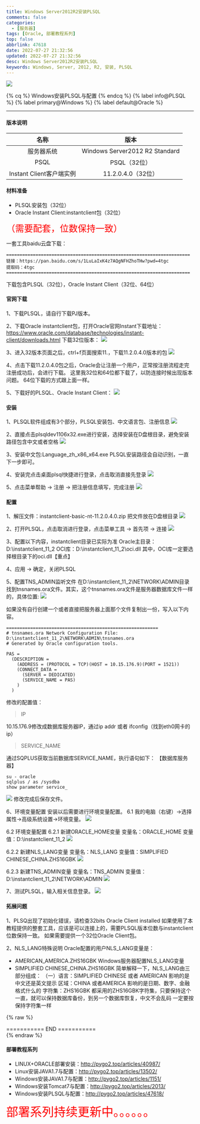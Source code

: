 ```yaml
---
title: Windows Server2012R2安装PLSQL
comments: false
categories:
  - [服务器]
tags: [Oracle, 部署教程系列]
top: false
abbrlink: 47618
date: 2022-07-27 21:32:56
updated: 2022-07-27 21:32:56
desc: Windows Server2012R2安装PLSQL
keywords: Windows, Server, 2012, R2, 安装, PLSQL
---
```



![](/images/article_plsql.jpeg)

{% cq %}
Windows安装PLSQL与配置
{% endcq %}
{% label info@PLSQL %} {% label primary@Windows %} {% label default@Oracle %}

<!--more-->
<hr />

#### 版本说明

|           名称           |              版本              |
|:------------------------:|:------------------------------:|
|        服务器系统        | Windows Server2012 R2 Standard |
|           PSQL           |          PSQL（32位）          |
| Instant Client客户端实例 |       11.2.0.4.0（32位）       |






#### 材料准备

- PLSQL安装包（32位）
- Oracle Instant Client:instantclient包（32位）

<font size=5.5 color='red'>（需要配套，位数保持一致）</font>

一套工具baidu云盘下载：
```
=====================================================================
链接：https://pan.baidu.com/s/1LuLaIxK4z7AQgNFHZhoTHw?pwd=4tgc
提取码：4tgc
=====================================================================
```
下载包含PLSQL（32位），Oracle Instant Client（32位、64位）


#### 官网下载

1、下载PLSQL，请自行下载PJ版本。

2、下载Oracle instantclient包，打开Oracle官网Instant下载地址：
https://www.oracle.com/database/technologies/instant-client/downloads.html
下载32位版本：
![](721662566764_.pic.jpg)

3、进入32版本页面之后，ctrl+f页面搜索11.，下载11.2.0.4.0版本的包
![](731662566784_.pic.jpg)

4、点击下载11.2.0.4.0包之后，Oracle会让注册一个用户，正常按注册流程走完注册成功后，会进行下载。
这里我32位和64位都下载了，以防连接时候出现版本问题。
64位下载的方式跟上面一样。

5、下载好的PLSQL、Oracle Instant Client：
![](741662566803_.pic.jpg)

#### 安装

1、PLSQL软件组成有3个部分，PLSQL安装包、中文语言包、注册信息
![](751662566846_.pic.jpg)

2、直接点击plsqldev1106x32.exe进行安装，选择安装在D盘根目录，避免安装路径包含中文或者空格
![](761662566867_.pic.jpg)

3、安装中文包:Language_zh_x86_x64.exe
PLSQL安装路径会自动识别，一直下一步即可。

4、安装完点击桌面plsql快捷进行登录，点击取消直接先登录
![](771662566885_.pic.jpg)

5、点击菜单帮助 -> 注册 -> 把注册信息填写，完成注册
![](781662566910_.pic.jpg)


#### 配置

1、解压文件：instantclient-basic-nt-11.2.0.4.0.zip
把文件放在D盘根目录
![](801662566966_.pic.jpg)

2、打开PLSQL，点击取消进行登录，点击菜单工具 -> 首先项 -> 连接
![](811662566980_.pic.jpg)

3、配置以下内容，instantclient目录已实际为准
Oracle主目录：D:\instantclient_11_2
OCI库：D:\instantclient_11_2\oci.dll
其中，OCI库一定要选择根目录下的oci.dll【重点】

4、应用 -> 确定，关闭PLSQL

5、配置TNS_ADMIN监听文件
在D:\instantclient_11_2\NETWORK\ADMIN目录找到tnsnames.ora文件。其实，这个tnsnames.ora文件是服务器数据库文件一样的，具体位置:
![](821662567000_.pic.jpg)

如果没有自行创建一个或者直接把服务器上面那个文件复制出一份，写入以下内容。
```
=========================================================
# tnsnames.ora Network Configuration File: D:\instantclient_11_2\NETWORK\ADMIN\tnsnames.ora
# Generated by Oracle configuration tools.

PAS =
  (DESCRIPTION =
    (ADDRESS = (PROTOCOL = TCP)(HOST = 10.15.176.9)(PORT = 1521))
    (CONNECT_DATA =
      (SERVER = DEDICATED)
      (SERVICE_NAME = PAS)
    )
  )
```
修改的配置值：
> IP

10.15.176.9修改成数据库服务器IP，通过ip addr 或者 ifconfig（找到eth0网卡的ip）

> SERVICE_NAME

通过SQPLUS获取当前数据库SERVICE_NAME，执行语句如下：
【数据库服务器】
```
su - oracle
sqlplus / as /sysdba
show parameter service_
```
![](831662567037_.pic.jpg)
修改完成后保存文件。

6、环境变量配置
安装以后需要进行环境变量配置。
6.1 我的电脑（右键）->选择属性->高级系统设置->环境变量。
![](841662567109_.pic.jpg)

6.2 环境变量配置
6.2.1 新建ORACLE_HOME变量
变量名：ORACLE_HOME
变量值：D:\instantclient_11_2
![](851662567125_.pic.jpg)

6.2.2 新建NLS_LANG变量
变量名：NLS_LANG
变量值：SIMPLIFIED CHINESE_CHINA.ZHS16GBK
![](861662567141_.pic.jpg)

6.2.3 新建TNS_ADMIN变量
变量名：TNS_ADMIN
变量值：D:\instantclient_11_2\NETWORK\ADMIN
![](871662567157_.pic.jpg)

7、测试PLSQL，输入相关信息登录。
![](881662567170_.pic.jpg)


#### 拓展问题

1、PLSQ出现了初始化错误，请检查32bits Oracle Client installed
如果使用了本教程提供的整套工具，应该是可以连接上的，需要PLSQL版本位数与instantclient位数保持一致。
如果需要提供一个32位Oracle Client包。

2、NLS_LANG特殊说明
Oracle配置的用户NLS_LANG变量是：
- AMERICAN_AMERICA.ZHS16GBK
Windows服务器配置NLS_LANG变量
- SIMPLIFIED CHINESE_CHINA.ZHS16GBK
简单解释一下，NLS_LANG由三部分组成：
（一）语言：SIMPLIFIED CHINESE 或者 AMERICAN
影响的是中文还是英文提示
区域：CHINA 或者AMERICA
影响的是日期、数字、金融格式什么的
字符集：ZHS16GBK
都采用的ZHS16GBK字符集，只要保持这个一直，就可以保持数据库备份，到另一个数据库恢复，中文不会乱码
一定要按保持字符集一样




{% raw %}
<div class="post_cus_note"> =========== END =========== </div>
{% endraw %}

#### 部署教程系列

- LINUX+ORACLE部署安装：http://pygo2.top/articles/40987/
- Linux安装JAVA1.7与配置：http://pygo2.top/articles/13502/
- Windows安装JAVA1.7与配置：http://pygo2.top/articles/1151/
- Windows安装Tomcat7与配置：http://pygo2.top/articles/2013/
- Windows安装PLSQL与配置：http://pygo2.top/articles/47618/

<font size=6.5 color='red'>部署系列持续更新中。。。。。。</font>
